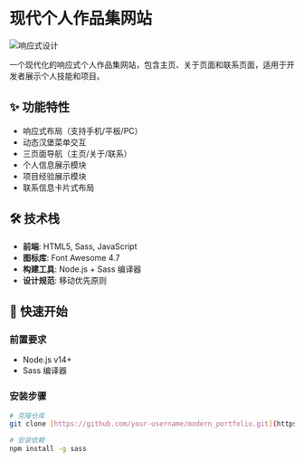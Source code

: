 # 现代个人作品集网站

![响应式设计](https://img.shields.io/badge/Responsive-Design-brightgreen)

一个现代化的响应式个人作品集网站，包含主页、关于页面和联系页面，适用于开发者展示个人技能和项目。

## ✨ 功能特性
- 响应式布局（支持手机/平板/PC）
- 动态汉堡菜单交互
- 三页面导航（主页/关于/联系）
- 个人信息展示模块
- 项目经验展示模块
- 联系信息卡片式布局

## 🛠️ 技术栈
- **前端**: HTML5, Sass, JavaScript
- **图标库**: Font Awesome 4.7
- **构建工具**: Node.js + Sass 编译器
- **设计规范**: 移动优先原则

## 🚀 快速开始

### 前置要求
- Node.js v14+
- Sass 编译器

### 安装步骤
```bash
# 克隆仓库
git clone [https://github.com/your-username/modern_portfolio.git](https://github.com/ry928330/responsive.git)

# 安装依赖
npm install -g sass
